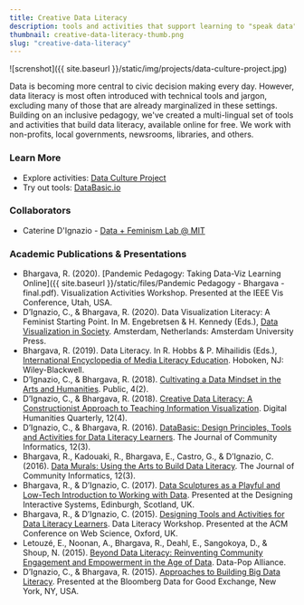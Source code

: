 ```yaml
---
title: Creative Data Literacy
description: tools and activities that support learning to "speak data" in civic settings
thumbnail: creative-data-literacy-thumb.png
slug: "creative-data-literacy"
---
```


![screnshot]({{ site.baseurl }}/static/img/projects/data-culture-project.jpg)

Data is becoming more central to civic decision making every day. However, data literacy is most often introduced with technical tools and jargon, excluding many of those that are already marginalized in these settings. Building on an inclusive pedagogy, we've created a multi-lingual set of tools and activities that build data literacy, available online for free. We work with non-profits, local governments, newsrooms, libraries, and others.

### Learn More

* Explore activities: [Data Culture Project](https://databasic.io/en/culture/)
* Try out tools: [DataBasic.io](http://databasic.io)

### Collaborators

* Caterine D'Ignazio - [Data + Feminism Lab @ MIT](https://dataplusfeminism.mit.edu)

### Academic Publications & Presentations

* Bhargava, R. (2020). [Pandemic Pedagogy: Taking Data-Viz Learning Online]({{ site.baseurl }}/static/files/Pandemic Pedagogy - Bhargava - final.pdf). Visualization Activities Workshop. Presented at the IEEE Vis Conference, Utah, USA.
* D’Ignazio, C., & Bhargava, R. (2020). Data Visualization Literacy: A Feminist Starting Point. In M. Engebretsen & H. Kennedy (Eds.), [Data Visualization in Society](https://www.jstor.org/stable/j.ctvzgb8c7). Amsterdam, Netherlands: Amsterdam University Press.
* Bhargava, R. (2019). Data Literacy. In R. Hobbs & P. Mihailidis (Eds.), [International Encyclopedia of Media Literacy Education](http://onlinelibrary.wiley.com/doi/10.1002/9781118978238.ieml0049/full). Hoboken, NJ: Wiley-Blackwell.
* D’Ignazio, C., & Bhargava, R. (2018). [Cultivating a Data Mindset in the Arts and Humanities](http://public.imaginingamerica.org/blog/article/cultivating-a-data-mindset-in-the-arts-and-humanities/). Public, 4(2).
* D’Ignazio, C., & Bhargava, R. (2018). [Creative Data Literacy: A Constructionist Approach to Teaching Information Visualization](http://digitalhumanities.org/dhq/vol/12/4/000403/000403.html). Digital Humanities Quarterly, 12(4).
* D’Ignazio, C., & Bhargava, R. (2016). [DataBasic: Design Principles, Tools and Activities for Data Literacy Learners](http://www.ci-journal.net/index.php/ciej/article/view/1294). The Journal of Community Informatics, 12(3).
* Bhargava, R., Kadouaki, R., Bhargava, E., Castro, G., & D’Ignazio, C. (2016). [Data Murals: Using the Arts to Build Data Literacy](http://ci-journal.net/index.php/ciej/article/view/1276). The Journal of Community Informatics, 12(3).
* Bhargava, R., & D’Ignazio, C. (2017). [Data Sculptures as a Playful and Low-Tech Introduction to Working with Data](http://dataphys.org/workshops/dis17/wp-content/uploads/sites/5/2017/06/Data_Phys_2017_Workshop-rev2.pdf). Presented at the Designing Interactive Systems, Edinburgh, Scotland, UK.
* Bhargava, R., & D’Ignazio, C. (2015). [Designing Tools and Activities for Data Literacy Learners](https://www.media.mit.edu/publications/designing-tools-and-activities-for-data-literacy-learners/). Data Literacy Workshop. Presented at the ACM Conference on Web Science, Oxford, UK.
* Letouzé, E., Noonan, A., Bhargava, R., Deahl, E., Sangokoya, D., & Shoup, N. (2015). [Beyond Data Literacy: Reinventing Community Engagement and Empowerment in the Age of Data](https://datapopalliance.org/item/beyond-data-literacy-reinventing-community-engagement-and-empowerment-in-the-age-of-data/). Data-Pop Alliance.
* D’Ignazio, C., & Bhargava, R. (2015). [Approaches to Building Big Data Literacy](https://www.media.mit.edu/publications/approaches-to-building-big-data-literacy/). Presented at the Bloomberg Data for Good Exchange, New York, NY, USA.
